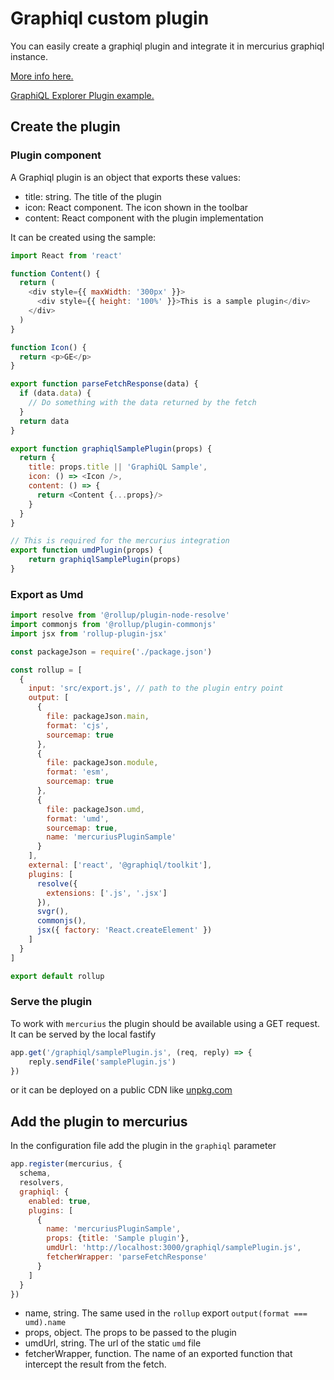 # Graphiql custom plugin

You can easily create a graphiql plugin and integrate it in mercurius graphiql instance.

[More info here.](https://github.com/graphql/graphiql)

[GraphiQL Explorer Plugin example.](https://github.com/graphql/graphiql/tree/main/packages/graphiql-plugin-explorer)

## Create the plugin

### Plugin component

A Graphiql plugin is an object that exports these values:

* title: string. The title of the plugin
* icon: React component. The icon shown in the toolbar
* content: React component with the plugin implementation
 
It can be created using the sample:

```javascript
import React from 'react'

function Content() {
  return (
    <div style={{ maxWidth: '300px' }}>
      <div style={{ height: '100%' }}>This is a sample plugin</div>
    </div>
  )
}

function Icon() {
  return <p>GE</p>
}

export function parseFetchResponse(data) {
  if (data.data) {
    // Do something with the data returned by the fetch
  }
  return data
}

export function graphiqlSamplePlugin(props) {
  return {
    title: props.title || 'GraphiQL Sample',
    icon: () => <Icon />,
    content: () => {
      return <Content {...props}/>
    }
  }
}

// This is required for the mercurius integration
export function umdPlugin(props) {
    return graphiqlSamplePlugin(props)
}
```

### Export as Umd

```javascript
import resolve from '@rollup/plugin-node-resolve'
import commonjs from '@rollup/plugin-commonjs'
import jsx from 'rollup-plugin-jsx'

const packageJson = require('./package.json')

const rollup = [
  {
    input: 'src/export.js', // path to the plugin entry point
    output: [
      {
        file: packageJson.main,
        format: 'cjs',
        sourcemap: true
      },
      {
        file: packageJson.module,
        format: 'esm',
        sourcemap: true
      },
      {
        file: packageJson.umd,
        format: 'umd',
        sourcemap: true,
        name: 'mercuriusPluginSample'
      }
    ],
    external: ['react', '@graphiql/toolkit'],
    plugins: [
      resolve({
        extensions: ['.js', '.jsx']
      }),
      svgr(),
      commonjs(),
      jsx({ factory: 'React.createElement' })
    ]
  }
]

export default rollup
```

### Serve the plugin

To work with `mercurius` the plugin should be available using a GET request. 
It can be served by the local fastify

```javascript
app.get('/graphiql/samplePlugin.js', (req, reply) => {
    reply.sendFile('samplePlugin.js')
})
```

or it can be deployed on a public CDN like [unpkg.com](https://unpkg.com/)

## Add the plugin to mercurius

In the configuration file add the plugin in the `graphiql` parameter

```javascript
app.register(mercurius, {
  schema,
  resolvers,
  graphiql: {
    enabled: true,
    plugins: [
      {
        name: 'mercuriusPluginSample',
        props: {title: 'Sample plugin'},
        umdUrl: 'http://localhost:3000/graphiql/samplePlugin.js',
        fetcherWrapper: 'parseFetchResponse'
      }
    ]
  }
})
```

* name, string. The same used in the `rollup` export `output(format === umd).name`
* props, object. The props to be passed to the plugin 
* umdUrl, string. The url of the static `umd` file 
* fetcherWrapper, function. The name of an exported function that intercept the result from the fetch. 
